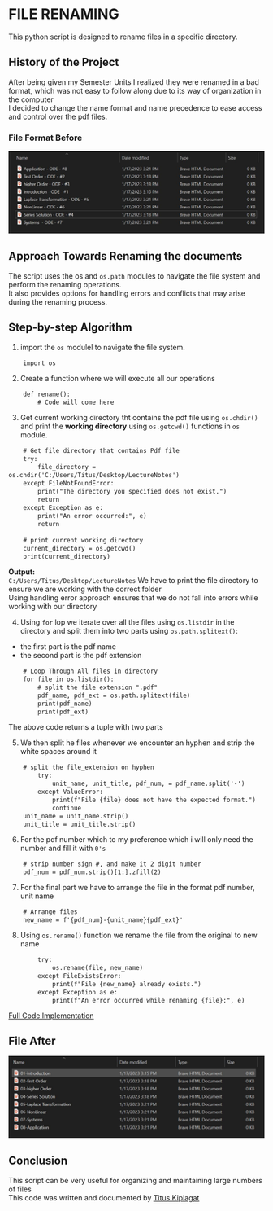 # FILE RENAMING
This python script is designed to rename files in a specific directory.<br/>
## History of the Project
After being given my Semester Units I realized they were renamed in a bad format, which was not easy to follow along due to its 
way of organization in the computer<br/>
I decided to change the name format and name precedence to ease access and control over the pdf files.
### File Format Before 
![File Format Before Renaming](https://github.com/Titus210/Python-High-level/blob/master/100%2B_python_Projects/File_Rename/Original.JPG)
## Approach Towards Renaming the documents
The script uses the os and `os.path` modules to navigate the file system 
and perform the renaming operations. <br/>
It also provides options for handling errors and conflicts that may arise during the renaming process.

## Step-by-step Algorithm
1. import the `os` modulel to navigate the file system.
```
    import os
```
2. Create a function where we will execute all our operations
```
    def rename():
        # Code will come here
```
3. Get current working directory tht contains the pdf file using `os.chdir()` and print the __working directory__ using `os.getcwd()` functions in `os` module.
```
    # Get file directory that contains Pdf file 
    try:
        file_directory = os.chdir('C:/Users/Titus/Desktop/LectureNotes')
    except FileNotFoundError:
        print("The directory you specified does not exist.")
        return
    except Exception as e:
        print("An error occurred:", e)
        return
    
    # print current working directory
    current_directory = os.getcwd()
    print(current_directory)
```
__Output:__ <br/>
`C:/Users/Titus/Desktop/LectureNotes`
We have to print the file directory to ensure we are working with the correct folder <br/>
Using handling error approach ensures that we do not fall into errors while working with our directory <br/>

4. Using `for` lop we iterate over all the files using `os.listdir` in the directory and split them into two parts using `os.path.splitext()`:
- the first part is the pdf name
- the second part is the pdf extension
```
    # Loop Through All files in directory
    for file in os.listdir():     
        # split the file extension ".pdf"
        pdf_name, pdf_ext = os.path.splitext(file)
        print(pdf_name)
        print(pdf_ext)
```
The above code returns a tuple with two parts

5.  We then split he files whenever we encounter an hyphen and strip the white spaces around it
```
    # split the file_extension on hyphen
        try:
            unit_name, unit_title, pdf_num, = pdf_name.split('-')
        except ValueError:
            print(f"File {file} does not have the expected format.")
            continue
    unit_name = unit_name.strip()
    unit_title = unit_title.strip()

```
6. For the pdf number which to my preference which i will only need the number and fill it with `0's`
```
    # strip number sign #, and make it 2 digit number
    pdf_num = pdf_num.strip()[1:].zfill(2)
```
7. For the final part we have to arrange the file in the format pdf number, unit name
```
    # Arrange files
    new_name = f'{pdf_num}-{unit_name}{pdf_ext}'
```

8. Using `os.rename()`  function we rename the file from the original to new name
```
        try:
            os.rename(file, new_name)
        except FileExistsError:
            print(f"File {new_name} already exists.")
        except Exception as e:
            print(f"An error occurred while renaming {file}:", e)
```
[Full Code Implementation](https://github.com/Titus210/Python-High-level/blob/master/100%2B_python_Projects/File_Rename/Original.JPG)
## File  After 
![File Format After Renaming](https://github.com/Titus210/Python-High-level/blob/master/100%2B_python_Projects/File_Rename/New%20File.JPG)
## Conclusion
This script can be very useful for organizing and maintaining large numbers of files <br/>
This code was written and documented  by [Titus Kiplagat](https://www.linkedin.com/in/titus-kiplagat-5146ba210/)




